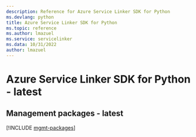 ```yaml
---
description: Reference for Azure Service Linker SDK for Python
ms.devlang: python
title: Azure Service Linker SDK for Python
ms.topic: reference
ms.author: lmazuel
ms.service: servicelinker
ms.data: 10/31/2022
author: lmazuel
---
```

# Azure Service Linker SDK for Python - latest

## Management packages - latest
[!INCLUDE [mgmt-packages](service-linker-mgmt-index.md)]